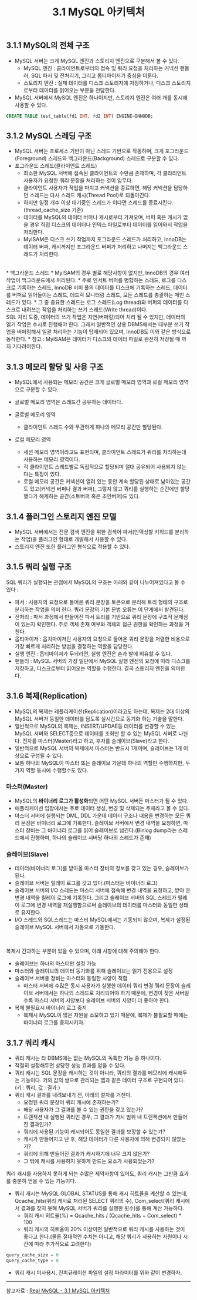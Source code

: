 ﻿---
layout: post
title: 3.1 MySQL 아키텍처
categories: [database]
tags: [database, mysql]
description: MySQL 서버의 전반적인 구조
fullview: false
comments: true
---

## 3.1.1 MySQL의 전체 구조
* MySQL 서버는 크게 MySQL 엔진과 스토리지 엔진으로 구분해서 볼 수 있다.
	* MySQL 엔진 : 클라이언트로부터의 접속 및 쿼리 요청을 처리하는 커넥션 핸들러, SQL 파서 및 전처리기, 그리고 옵티마이저가 중심을 이룬다.
	* 스토리지 엔진 : 실제 데이터를 디스크 스토리지에 저장하거나, 디스크 스토리지로부터 데이터를 읽어오는 부분을 전담한다.
* MySQL 서버에서 MySQL 엔진은 하나이지만, 스토리지 엔진은 여러 개를 동시에 사용할 수 있다.

```sql
CREATE TABLE test_table(fd1 INT, fd2 INT) ENGINE=INNODB;
```

## 3.1.2 MySQL 스레딩 구조
* MySQL 서버는 프로세스 기반이 아닌 스레드 기반으로 작동하며, 크게 포그라운드(Foreground) 스레드와 백그라운드(Background) 스레드로 구분할 수 있다.
* 포그라운드 스레드(클라이언트 스레드)
	* 최소한 MySQL 서버에 접속된 클라이언트의 수만큼 존재하며, 각 클라리언트 사용자가 요청한 쿼리 문장을 처리하는 것이 임무다.
	* 클라이언트 사용자가 작업을 마치고 커넥션을 종료하면, 해당 커넥션을 담당하던 스레드는 다시 스레드 캐시(Thread Pool)로 되돌아간다.
	* 하지만 일정 개수 이상 대기중인 스레드가 이다면 스레드를 종료시킨다.(thread_cache_size 기준)
	* 데이터를 MySQL의 데이터 버퍼나 캐시로부터 가져오며, 버퍼 혹은 캐시가 없을 경우 직접 디스크의 데이터나 인덱스 파일로부터 데이터를 읽어와서 작업을 처리한다.
	* MyISAM은 디스크 쓰기 작업까지 포그라운드 스레드가 처리하고, InnoDB는 데이터 버퍼, 캐시까지만 포그라운드 버퍼가 처리하고 나머지는 백그라운드 스레드가 처리한다.
<br/>
* 백그라운드 스레드
	* MyISAM의 경우 별로 해당사항이 없지만, InnoDB의 경우 여러 작업이 백그라운드에서 처리된다.
	* 주로 인서트 버퍼를 병합하는 스레드, 로그를 디스크로 기록하는 스레드, InnoDB 버퍼 풀의 데이터를 디스크에 기록하는 스레드, 데이터를 버퍼로 읽어들이는 스레드, 데드락 모니터링 스레드, 모든 스레드를 총괄하는 메인 스레드가 있다.
	* 그 중 중요한 스레드는 로그 스레드(Log thread)와 버퍼의 데이터를 디스크로 내려쓰는 작업을 처리하는 쓰기 스레드(Write thread)이다.

<br/>
SQL 처리 도중, 데이터의 쓰기 작업은 지연(버퍼링)되어 처리 될 수 있지만, 데이터의 읽기 작업은 수시로 진행해야 한다. 그래서 일반적인 상용 DBMS에서는 대부분 쓰기 작업을 버퍼링해서 일괄 처리하는 기능이 탑재되어 있으며, InnoDB도 이와 같은 방식으로 동작한다.  
* 참고 : MyISAM은 데이터가 디스크의 데이터 파일로 완전히 저장될 때 까지 기다려야한다.

## 3.1.3 메모리 할당 및 사용 구조
* MySQL에서 사용되는 메모리 공간은 크게 글로벌 메모리 영역과 로컬 메모리 영역으로 구분할 수 있다.
* 글로벌 메모리 영역은 스레드간 공유하는 데이터다.

* 글로벌 메모리 영역
	* 클라이언트 스레드 수와 무관하게 하나의 메모리 공간만 할당된다.
* 로컬 메모리 영역
	* 세션 메모리 영역이라고도 표현되며, 클라이언트 스레드가 쿼리를 처리하는데 사용하는 메모리 영역이다.
	* 각 클라이언트 스레드별로 독립적으로 할당되며 절대 공유되어 사용되지 않는다는 특징이 있다.
	* 로컬 메모리 공간은 커넥션이 열려 있는 동안 계속 할당된 상태로 남아있는 공간도 있고(커넥션 버퍼나 결과 버퍼), 그렇지 않고 쿼리를 실행하는 순간에만 할당했다가 해제하는 공간(소트버퍼 혹은 조인버퍼)도 있다.

## 3.1.4 플러그인 스토리지 엔진 모델
* MySQL 서버에서는 전문 검색 엔진을 위한 검색어 파서(인덱싱할 키워드를 분리하는 작업)을 플러그인 형태로 개발해서 사용할 수 있다.
* 스토리지 엔진 또한 플러그인 형식으로 적용할 수 있다.

## 3.1.5 쿼리 실행 구조
SQL 쿼리가 실행되는 관점에서 MySQL의 구조는 아래와 같이 나누어져있다고 볼 수 있다 : 
* 파서 : 사용자의 요청으로 들어온 쿼리 문장을 토큰으로 분리해 트리 형태의 구조로 분리하는 작업을 의미 한다. 쿼리 문장의 기본 문법 오류는 이 단계에서 발견된다.
* 전처리 : 파서 과정에서 만들어진 파서 트리를 기반으로 쿼리 문장에 구조적 문제점이 있는지 확인한다. 주로 객체 존재 여부와 객체의 접근 권한을 확인하는 과정을 거친다.
* 옵티마이저 : 옵치마이저란 사용자의 요청으로 들어온 쿼리 문장을 저렴한 비용으로 가장 빠르게 처리하는 방법을 결정하는 역할을 담당한다.
* 실행 엔진 : 옵티마이저가 두뇌라면, 실행 엔진은 손과 발에 비유할 수 있다.
* 핸들러 : MySQL 서버의 가장 밑단에서 MySQL 실행 엔진의 요청에 따라 디스크를 저장하고, 디스크로부터 읽어오는 역할을 수행한다. 결국 스토리지 엔진을 의미한다.

## 3.1.6 복제(Replication)
* MySQL의 복제는 레플리케이션(Replication)이라고도 하는데, 복제는 2대 이상의 MySQL 서버가 동일한 데이터를 담도록 실시간으로 동기화 하는 기술을 말한다.
* 일반적으로 MySQL의 복제는, INSERT/UPDAE등 데이터를 변경할 수 있는 MySQL 서버와 SELECT등으로 데이터를 조회만 할 수 있는 MySQL 서버로 나뉜다. 전자를 마스터(Master)라고 하고, 후자를 슬레이브(Slave)라고 한다. 
* 일반적으로 MySQL 서버의 복제에서 마스터는 반드시 1개이며, 슬레이브는 1개 이상으로 구성될 수 있다.
* 보통 하나의 MySQL이 마스터 또는 슬레이브 가운데 하나의 역할만 수행하지만, 두가지 역할 동시에 수행할수도 있다.

### 마스터(Master)
* MySQL의 **바이너리 로그가 활성화**되면 어떤 MySQL 서버든 마스터가 될 수 있다.
* 애플리케이션 입장에서는 주로 데이터 생성, 변경 및 삭제되는 주체라고 볼 수 있다.
* 마스터 서버에 실행되는 DML, DDL 가운데 데이터 구조나 내용을 변경하는 모든 쿼리 문장은 바이너리 로그에 기록한다. 슬레이브 서버에서 변경 내역을 요청하면, 마스터 장비는 그 바이너리 로그를 읽어 슬레이브로 넘긴다.(Binlog dump라는 스레드에서 진행하며, 하나의 슬레이브 서버당 하나의 스레드가 존재)

### 슬레이브(Slave)
* 데이터(바이너리 로그)를 받아올 마스터 장비의 정보를 갖고 있는 경우, 슬레이브가 된다.
* 슬레이브 서버는 릴레이 로그를 갖고 있다.(마스터는 바이너리 로그)
* 슬레이브 서버의 I/O 스레드는 마스터 서버에 접속해 변경 내역을 요청하고, 받아 온 변경 내역을 릴레이 로그에 기록한다. 그리고 슬레이브 서버의 SQL 스레드가 릴레이 로그에 변경 내역을 재실행함으로써 슬레이브의 데이터를 마스터와 동일한 상태로 유지한다.
* I/O 스레드와 SQL스레드는 마스터 MySQL에서는 기동되지 않으며, 복제가 설정된 슬레이브 MySQL 서버에서 자동으로 기동한다.

<br/>

복제시 간과하는 부분이 있을 수 있으며, 아래 사항에 대해 주의해야 한다.
* 슬레이브는 하나의 마스터만 설정 가능
* 마스터와 슬레이브의 데이터 동기화를 위해 슬레이브는 읽기 전용으로 설정
* 슬레이브 서버용 장비는 마스터와 동일한 사양이 적합
	* 마스터 서버에 수많은 동시 사용자가 실행한 데이터 쿼리 변경 쿼리 문장이 슬레이브 서버에서는 하나의 스레드로 처리되어야 하기 때문에, 변경이 잦은 서버일 수록 마스터 서버의 사양보다 슬레이브 서버의 사양이 더 좋아야 한다.
* 복제 불필요시 바이너리 로그 중지
	* 복제시 MySQL이 많은 자원을 소모하고 있기 때문에, 복제가 불필요할 때에는 바이너리 로그를 중지시키자.


## 3.1.7 쿼리 캐시
* 쿼리 캐시는 타 DBMS에는 없는 MySQL의 독특한 기능 중 하나이다.
* 적절히 설정해두면 상당한 성능 효과를 얻을 수 있다.
* 쿼리 캐시는 SQL 문장을 캐시하는 것이 아니라, 쿼리의 결과를 메모리에 캐시해두는 기능이다. 키와 값의 쌍으로 관리되는 맵과 같은 데이터 구조로 구현되어 있다. (키 : 쿼리, 값 : 결과 )
* 쿼리 캐시 결과를 내려보내기 전, 아래의 절차를 거친다.
	* 요청된 쿼리 문장이 쿼리 캐시에 존재하는가?
	* 해당 사용자가 그 결과를 볼 수 있는 권한을 갖고 있는가?
	* 트랜잭션 내 실행된 쿼리인 경우, 그 결과가 가시 범위 내 트랜잭션에서 만들어진 결과인가?
	* 쿼리에 사용된 기능이 캐시되어도 동일한 결과를 보장할 수 있는가?
	* 캐시가 만들어지고 난 후, 해당 데이터가 다른 사용자에 의해 변경되지 않았는가?
	* 쿼리에 의해 만들어진 결과가 캐시하기에 너무 크지 않은가?
	* 그 밖에 캐시를 사용하지 못하게 만드는 요소가 사용되었는가?

쿼리 캐시를 사용하지 못하게 되는 수많은 제약사항이 있어도, 쿼리 캐시는 그만큼 효과를 충분히 얻을 수 있는 기능이다.
* 쿼리 캐시는 MySQL GLOBAL STATUS를 통해 캐시 히트율을 계산할 수 있는데, Qcache_hits(쿼리 캐시로 처리된 SELECT 쿼리의 수), Com_select(쿼리 캐시에서 결과를 찾지 못해 MySQL 서버가 쿼리를 실행한 횟수)를 통해 계산 가능하다.
	* 쿼리 캐시 히트율(%) = Qcache_hits / (Qcache_hits + Com_select) * 100
	* 쿼리 캐시의 히트율이 20% 이상이면 일반적으로 쿼리 캐시를 사용하는 것이 좋다고 한다.(물론 절대적인 수치는 아니고, 해당 쿼리가 사용하는 자원이나 시간에 따라 추가적으로 고려한다)

```sql
query_cache_size = 0
query_cache_type = 0
```
* 쿼리 캐시 미사용시, 컨피규레이션 파일의 설정 파라미터를 위와 같이 변경하자.

***
참고자료 : 
[Real MySQL - 3.1 MySQL 아키텍처](http://www.yes24.com/Product/Goods/6960931)

